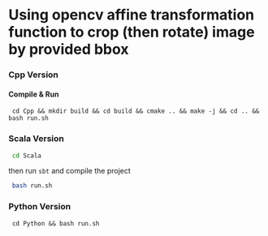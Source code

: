 # Using opencv affine transformation function to crop (then rotate) image by provided bbox


### Cpp Version

#### Compile & Run
```bah
 cd Cpp && mkdir build && cd build && cmake .. && make -j && cd .. && bash run.sh
```

### Scala Version

```bash
 cd Scala
```
then run `sbt` and compile the project

```bash
 bash run.sh
```

### Python Version
```bah
 cd Python && bash run.sh
```


